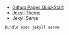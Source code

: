 * [Github Pages QuickStart](https://docs.github.com/en/pages/quickstart)
* [Jekyll Theme](https://github.com/Stavrospanakakis/jekyll-cv)
* Jekyll Serve
````
bundle exec jekyll serve
````
